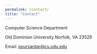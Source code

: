 ```yaml
---
permalink: /contact/
title: "Contact"
---
```


Computer Science Department


Old Dominion University
Norfolk, VA 23529


Email: poursardar@cs.odu.edu


